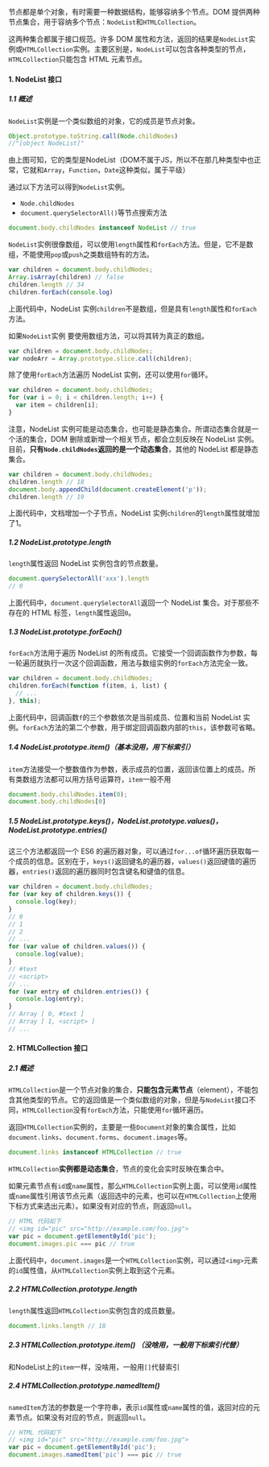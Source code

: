 节点都是单个对象，有时需要一种数据结构，能够容纳多个节点。DOM 提供两种节点集合，用于容纳多个节点：`NodeList`和`HTMLCollection`。

这两种集合都属于接口规范。许多 DOM 属性和方法，返回的结果是`NodeList`实例或`HTMLCollection`实例。主要区别是，`NodeList`可以包含各种类型的节点，`HTMLCollection`只能包含 HTML 元素节点。

#### 1. NodeList 接口

##### 1.1 概述

`NodeList`实例是一个类似数组的对象，它的成员是节点对象。

```js
Object.prototype.toString.call(Node.childNodes)
//"[object NodeList]"
```

由上图可知，它的类型是NodeList（DOM不属于JS，所以不在那几种类型中也正常，它就和`Array`，`Function`，`Date`这种类似，属于平级）

通过以下方法可以得到`NodeList`实例。

- `Node.childNodes`
- `document.querySelectorAll()`等节点搜索方法

```js
document.body.childNodes instanceof NodeList // true
```

`NodeList`实例很像数组，可以使用`length`属性和`forEach`方法。但是，它不是数组，不能使用`pop`或`push`之类数组特有的方法。

```js
var children = document.body.childNodes;
Array.isArray(children) // false
children.length // 34
children.forEach(console.log)
```

上面代码中，NodeList 实例`children`不是数组，但是具有`length`属性和`forEach`方法。

如果`NodeList`实例   要使用数组方法，可以将其转为真正的数组。

```js
var children = document.body.childNodes;
var nodeArr = Array.prototype.slice.call(children);
```

除了使用`forEach`方法遍历 NodeList 实例，还可以使用`for`循环。

```js
var children = document.body.childNodes;
for (var i = 0; i < children.length; i++) {
  var item = children[i];
}
```

注意，NodeList 实例可能是动态集合，也可能是静态集合。所谓动态集合就是一个活的集合，DOM 删除或新增一个相关节点，都会立刻反映在 NodeList 实例。目前，**只有`Node.childNodes`返回的是一个动态集合**，其他的 NodeList 都是静态集合。

```js
var children = document.body.childNodes;
children.length // 18
document.body.appendChild(document.createElement('p'));
children.length // 19
```

上面代码中，文档增加一个子节点，NodeList 实例`children`的`length`属性就增加了1。

##### 1.2 NodeList.prototype.length

`length`属性返回 NodeList 实例包含的节点数量。

```js
document.querySelectorAll('xxx').length
// 0
```

上面代码中，`document.querySelectorAll`返回一个 NodeList 集合。对于那些不存在的 HTML 标签，`length`属性返回`0`。

##### 1.3 NodeList.prototype.forEach()

`forEach`方法用于遍历 NodeList 的所有成员。它接受一个回调函数作为参数，每一轮遍历就执行一次这个回调函数，用法与数组实例的`forEach`方法完全一致。

```js
var children = document.body.childNodes;
children.forEach(function f(item, i, list) {
  // ...
}, this);
```

上面代码中，回调函数`f`的三个参数依次是当前成员、位置和当前 NodeList 实例。`forEach`方法的第二个参数，用于绑定回调函数内部的`this`，该参数可省略。

##### 1.4 NodeList.prototype.item()（基本没用，用下标索引）

`item`方法接受一个整数值作为参数，表示成员的位置，返回该位置上的成员。所有类数组方法都可以用方括号运算符，`item`一般不用

```js
document.body.childNodes.item(0);
document.body.childNodes[0]
```

##### 1.5 NodeList.prototype.keys()，NodeList.prototype.values()，NodeList.prototype.entries()

这三个方法都返回一个 ES6 的遍历器对象，可以通过`for...of`循环遍历获取每一个成员的信息。区别在于，`keys()`返回键名的遍历器，`values()`返回键值的遍历器，`entries()`返回的遍历器同时包含键名和键值的信息。

```js
var children = document.body.childNodes;
for (var key of children.keys()) {
  console.log(key);
}
// 0
// 1
// 2
// ...
for (var value of children.values()) {
  console.log(value);
}
// #text
// <script>
// ...
for (var entry of children.entries()) {
  console.log(entry);
}
// Array [ 0, #text ]
// Array [ 1, <script> ]
// ...
```

#### 2. HTMLCollection 接口

##### 2.1 概述

`HTMLCollection`是一个节点对象的集合，**只能包含元素节点**（element），不能包含其他类型的节点。它的返回值是一个类似数组的对象，但是与`NodeList`接口不同，`HTMLCollection`没有`forEach`方法，只能使用`for`循环遍历。

返回`HTMLCollection`实例的，主要是一些`Document`对象的集合属性，比如`document.links`、`document.forms`、`document.images`等。

```js
document.links instanceof HTMLCollection // true
```

`HTMLCollection`**实例都是动态集合**，节点的变化会实时反映在集合中。

如果元素节点有`id`或`name`属性，那么`HTMLCollection`实例上面，可以使用`id`属性或`name`属性引用该节点元素（返回选中的元素，也可以在`HTMLCollection`上使用下标方式来选出元素）。如果没有对应的节点，则返回`null`。

```js
// HTML 代码如下
// <img id="pic" src="http://example.com/foo.jpg">
var pic = document.getElementById('pic');
document.images.pic === pic // true
```

上面代码中，`document.images`是一个`HTMLCollection`实例，可以通过`<img>`元素的`id`属性值，从`HTMLCollection`实例上取到这个元素。

##### 2.2 HTMLCollection.prototype.length

`length`属性返回`HTMLCollection`实例包含的成员数量。

```js
document.links.length // 18
```

##### 2.3 HTMLCollection.prototype.item() （没啥用，一般用下标索引代替）

和NodeList上的`item`一样，没啥用，一般用`[]`代替索引

##### 2.4 HTMLCollection.prototype.namedItem()

`namedItem`方法的参数是一个字符串，表示`id`属性或`name`属性的值，返回对应的元素节点。如果没有对应的节点，则返回`null`。

```js
// HTML 代码如下
// <img id="pic" src="http://example.com/foo.jpg">
var pic = document.getElementById('pic');
document.images.namedItem('pic') === pic // true
```